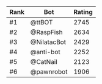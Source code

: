 Rank|Bot|Rating
---|---|---
#1|@ttBOT|2745
#2|@RaspFish|2634
#3|@NilatacBot|2429
#4|@anti-bot|2252
#5|@CatNail|2123
#6|@pawnrobot|1906
